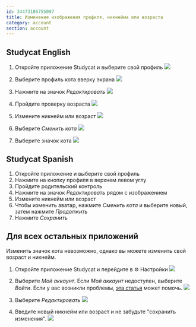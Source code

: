 ```yaml
---
id: 34473186755097
title: Изменение изображения профиля, никнейма или возраста
category: account
section: account
---
```

## Studycat English

1. Откройте приложение Studycat и выберите свой профиль
![](https://help.studycat.com/hc/article_attachments/34473186682009)

2. Выберите профиль кота вверху экрана
![](https://help.studycat.com/hc/article_attachments/34473186684953)

3. Нажмите на значок _Редактировать_
![](https://help.studycat.com/hc/article_attachments/34473186707865)

4. Пройдите проверку возраста
![](https://help.studycat.com/hc/article_attachments/34473186715801)

5. Измените никнейм или возраст
![](https://help.studycat.com/hc/article_attachments/34473186721561)

6. Выберите _Сменить кота_
![](https://help.studycat.com/hc/article_attachments/34473186726041)

7. Выберите значок кота
![](https://help.studycat.com/hc/article_attachments/34473149798937)

## Studycat Spanish

1. Откройте приложение и выберите свой профиль
2. Нажмите на кнопку профиля в верхнем левом углу
3. Пройдите родительский контроль
4. Нажмите на значок _Редактировать_ рядом с изображением
5. Измените никнейм или возраст
6. Чтобы изменить аватар, нажмите _Сменить кота_ и выберите новый, затем нажмите _Продолжить_
7. Нажмите _Сохранить_

## Для всех остальных приложений

Изменить значок кота невозможно, однако вы можете изменить свой возраст и никнейм.

1. Откройте приложение Studycat и перейдите в ⚙️ Настройки
![](https://help.studycat.com/hc/article_attachments/34473149804697)

2. Выберите _Мой аккаунт_. Если _Мой аккаунт_ недоступен, выберите _Войти_. Если у вас возникли проблемы, [эта статья](https://help.studycat.com/hc/en-us/articles/360051281554-Access-your-free-trial-or-subscription) может помочь.
![](https://help.studycat.com/hc/article_attachments/34473149811993)

3. Выберите _Редактировать_
![](https://help.studycat.com/hc/article_attachments/34473186746521)

4. Введите новый никнейм или возраст и не забудьте "сохранить изменения".
![](https://help.studycat.com/hc/article_attachments/34473149816729)